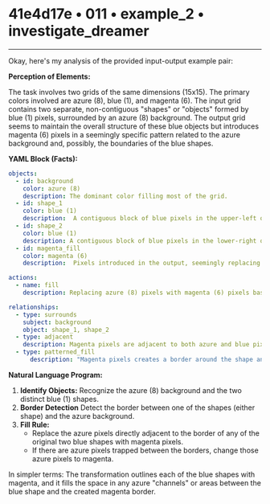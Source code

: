 # 41e4d17e • 011 • example_2 • investigate_dreamer

---
Okay, here's my analysis of the provided input-output example pair:

**Perception of Elements:**

The task involves two grids of the same dimensions (15x15). The primary colors involved are azure (8), blue (1), and magenta (6).  The input grid contains two separate, non-contiguous "shapes" or "objects" formed by blue (1) pixels, surrounded by an azure (8) background. The output grid seems to maintain the overall structure of these blue objects but introduces magenta (6) pixels in a seemingly specific pattern related to the azure background and, possibly, the boundaries of the blue shapes.

**YAML Block (Facts):**



```yaml
objects:
  - id: background
    color: azure (8)
    description: The dominant color filling most of the grid.
  - id: shape_1
    color: blue (1)
    description:  A contiguous block of blue pixels in the upper-left quadrant of the input.
  - id: shape_2
    color: blue (1)
    description: A contiguous block of blue pixels in the lower-right quadrant of the input.
  - id: magenta_fill
    color: magenta (6)
    description:  Pixels introduced in the output, seemingly replacing some azure pixels.

actions:
  - name: fill
    description: Replacing azure (8) pixels with magenta (6) pixels based on a specific rule.

relationships:
  - type: surrounds
    subject: background
    object: shape_1, shape_2
  - type: adjacent
    description: Magenta pixels are adjacent to both azure and blue pixels in the output.
  - type: patterned_fill
      description: "Magenta pixels creates a border around the shape and creates lines filling between the shapes."
```



**Natural Language Program:**

1.  **Identify Objects:** Recognize the azure (8) background and the two distinct blue (1) shapes.
2.  **Border Detection** Detect the border between one of the shapes (either shape) and the azure background.
3. **Fill Rule:**
    *   Replace the azure pixels directly adjacent to the border of any of the original two blue shapes with magenta pixels.
    *   If there are azure pixels trapped between the borders, change those azure pixels to magenta.

In simpler terms: The transformation outlines each of the blue shapes with magenta, and it fills the space in any azure "channels" or areas between the blue shape and the created magenta border.

